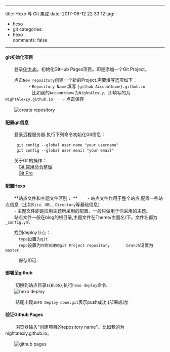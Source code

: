 
---
title: Hexo 与 Git 集成
date: 2017-06-12 22:33:12
tag:
   - hexo
   - git
categories:
   - hexo  
comments: false
---


#### git初始化项目 ####

　　登录[Github](https://github.com/login)，初始化GitHub Pages项目。即是添加一个Git Project。
         
　　点击`New repository`创建一个新的Project.需要填写选项如下：    
      　　　
　　- `Repository Name` 填写 `{github AccountName}.github.io`    
　　　　　　比如我的`AccountName`为`NightAlexLy`，即填写的为`NightAlexLy.github.io`
　　- 点击保存

　　![create repository](http://infos.rtime.xin/create_rep.png)  



#### 配置git信息 ####

　　登录远程服务器.执行下列命令初始化Git信息： 
  
```
　　　git config --global user.name "your username"    
　　　git config --global user.email "your email"

```
　　关于Git的操作：    
　　　[Git 常用命令整理](http://justcoding.iteye.com/blog/1830388)    
　　　[Git Pro](http://iissnan.com/progit/)


#### 配置Hexo ####    

　　**站点文件和主题文件区别：   **
　　- 站点文件作用于整个站点,配置一些站点信息（比如`Site、URL、Directory`等基础信息）   
　　- 主题文件即是应用主题所采用的配置、一般只做用于你采用的主题。   
　　站点文件一般在blog的根目录,主题文件在Theme/主题名/下。文件名都为`_config.yml`

　　找到deploy节点：  
　　　`type`设置为`git`    
　　　`repo`设置为`你刚创建的git Project repository ` 
　　　`branch`设置为`master`   

　　　保存即可.


#### 部署至github ####

　　 切换到站点目录`${BLOG}`,执行`hexo deploy`命令.
　　  
　　![hexo deploy](http://infos.rtime.xin/hexo_deploy.png)

　　 结尾出现`INFO Deploy done:git`表示push成功.(部署成功)

#### 验证Github Pages ####

　　 浏览器输入"创建项目的repository name"。比如我的为nightalexly.github.io。

　　![github pages](http://infos.rtime.xin/hexo_gitpages.png)
   